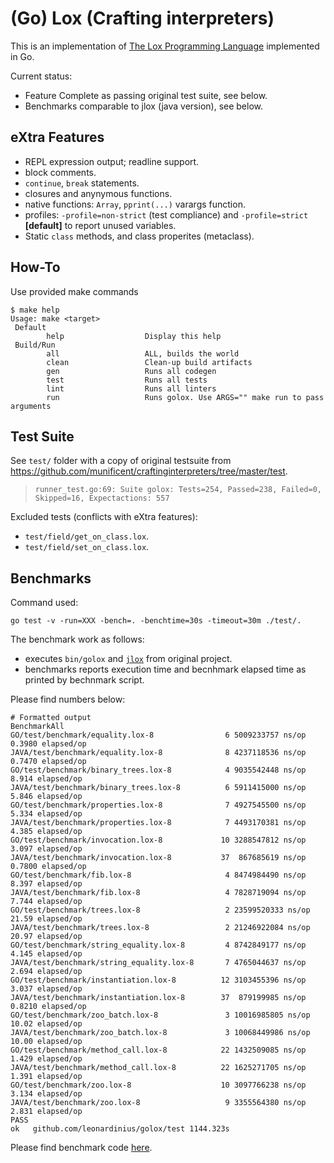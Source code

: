 # (Go) Lox (Crafting interpreters)

This is an implementation of [The Lox Programming Language](https://www.craftinginterpreters.com/the-lox-language.html) implemented in Go.

Current status:

- Feature Complete as passing original test suite, see below.
- Benchmarks comparable to jlox (java version), see below.

## eXtra Features

- REPL expression output; readline support.
- block comments.
- `continue`, `break` statements.
- closures and anynymous functions.
- native functions: `Array`, `pprint(...)` varargs function.
- profiles: `-profile=non-strict` (test compliance) and `-profile=strict` **[default]** to report unused variables.
- Static `class` methods, and class properites (metaclass).

## How-To

Use provided make commands

```shell
$ make help
Usage: make <target>
 Default
        help                  Display this help
 Build/Run
        all                   ALL, builds the world
        clean                 Clean-up build artifacts
        gen                   Runs all codegen
        test                  Runs all tests
        lint                  Runs all linters
        run                   Runs golox. Use ARGS="" make run to pass arguments
```

## Test Suite

See `test/` folder with a copy of original testsuite from <https://github.com/munificent/craftinginterpreters/tree/master/test>.

> ```raw
> runner_test.go:69: Suite golox: Tests=254, Passed=238, Failed=0, Skipped=16, Expectactions: 557
> ```

Excluded tests (conflicts with eXtra features):

- `test/field/get_on_class.lox`.
- `test/field/set_on_class.lox`.

## Benchmarks

Command used:

```shell
go test -v -run=XXX -bench=. -benchtime=30s -timeout=30m ./test/.
```

The benchmark work as follows:

- executes `bin/golox` and [`jlox`](https://github.com/munificent/craftinginterpreters/blob/master/jlox) from original project.
- benchmarks reports execution time and becnhmark elapsed time as printed by bechnmark script.

Please find numbers below:

```raw
# Formatted output
BenchmarkAll
GO/test/benchmark/equality.lox-8                6 5009233757 ns/op       0.3980 elapsed/op
JAVA/test/benchmark/equality.lox-8              8 4237118536 ns/op       0.7470 elapsed/op
GO/test/benchmark/binary_trees.lox-8            4 9035542448 ns/op       8.914 elapsed/op
JAVA/test/benchmark/binary_trees.lox-8          6 5911415000 ns/op       5.846 elapsed/op
GO/test/benchmark/properties.lox-8              7 4927545500 ns/op       5.334 elapsed/op
JAVA/test/benchmark/properties.lox-8            7 4493170381 ns/op       4.385 elapsed/op
GO/test/benchmark/invocation.lox-8             10 3288547812 ns/op       3.097 elapsed/op
JAVA/test/benchmark/invocation.lox-8           37  867685619 ns/op       0.7800 elapsed/op
GO/test/benchmark/fib.lox-8                     4 8474984490 ns/op       8.397 elapsed/op
JAVA/test/benchmark/fib.lox-8                   4 7828719094 ns/op       7.744 elapsed/op
GO/test/benchmark/trees.lox-8                   2 23599520333 ns/op      21.59 elapsed/op
JAVA/test/benchmark/trees.lox-8                 2 21246922084 ns/op      20.97 elapsed/op
GO/test/benchmark/string_equality.lox-8         4 8742849177 ns/op       4.145 elapsed/op
JAVA/test/benchmark/string_equality.lox-8       7 4765044637 ns/op       2.694 elapsed/op
GO/test/benchmark/instantiation.lox-8          12 3103455396 ns/op       3.037 elapsed/op
JAVA/test/benchmark/instantiation.lox-8        37  879199985 ns/op       0.8210 elapsed/op
GO/test/benchmark/zoo_batch.lox-8               3 10016985805 ns/op      10.02 elapsed/op
JAVA/test/benchmark/zoo_batch.lox-8             3 10068449986 ns/op      10.00 elapsed/op
GO/test/benchmark/method_call.lox-8            22 1432509085 ns/op       1.429 elapsed/op
JAVA/test/benchmark/method_call.lox-8          22 1625271705 ns/op       1.391 elapsed/op
GO/test/benchmark/zoo.lox-8                    10 3097766238 ns/op       3.134 elapsed/op
JAVA/test/benchmark/zoo.lox-8                   9 3355564380 ns/op       2.831 elapsed/op
PASS
ok   github.com/leonardinius/golox/test 1144.323s
```

Please find benchmark code [here](./test/gobenchmark_test.go).

